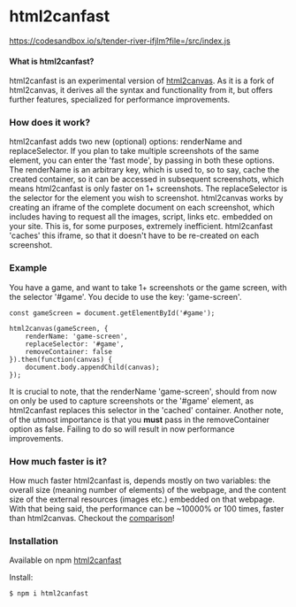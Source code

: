html2canfast
===========

https://codesandbox.io/s/tender-river-ifjlm?file=/src/index.js


#### What is html2canfast? ####

html2canfast is an experimental version of [html2canvas](https://github.com/niklasvh/html2canvas). As it is a fork of html2canvas, it derives all the syntax and functionality from it, but offers further features, specialized for performance improvements.


### How does it work? ###

html2canfast adds two new (optional) options: renderName and replaceSelector.
If you plan to take multiple screenshots of the same element, you can enter the 'fast mode', by passing in both these options.
The renderName is an arbitrary key, which is used to, so to say, cache the created container, so it can be accessed in subsequent screenshots, which means html2canfast is only faster on 1+ screenshots.
The replaceSelector is the selector for the element you wish to screenshot.
html2canvas works by creating an iframe of the complete document on each screenshot, which includes having to request all the images, script, links etc. embedded on your site.
This is, for some purposes, extremely inefficient.
html2canfast 'caches' this iframe, so that it doesn't have to be re-created on each screenshot.

### Example ###
You have a game, and want to take 1+ screenshots or the game screen, with the selector '#game'.
You decide to use the key: 'game-screen'.

    const gameScreen = document.getElementById('#game');

    html2canvas(gameScreen, {
        renderName: 'game-screen',
        replaceSelector: '#game',
        removeContainer: false
    }).then(function(canvas) {
        document.body.appendChild(canvas);
    });

It is crucial to note, that the renderName 'game-screen', should from now on only be used to capture screenshots or the '#game' element, as html2canfast replaces this selector in the 'cached' container.
Another note, of the utmost importance is that you **must** pass in the removeContainer option as false. Failing to do so will result in now performance improvements.

### How much faster is it? ###
How much faster html2canfast is, depends mostly on two variables: the overall size (meaning number of elements) of the webpage, and the content size of the external resources (images etc.) embedded on that webpage.
With that being said, the performance can be ~10000% or 100 times, faster than html2canvas.
Checkout the [comparison](https://codesandbox.io/s/tender-river-ifjlm?file=/src/index.js)!


### Installation ###

Available on npm [html2canfast](https://www.npmjs.com/package/html2canfast)

Install:

    $ npm i html2canfast
